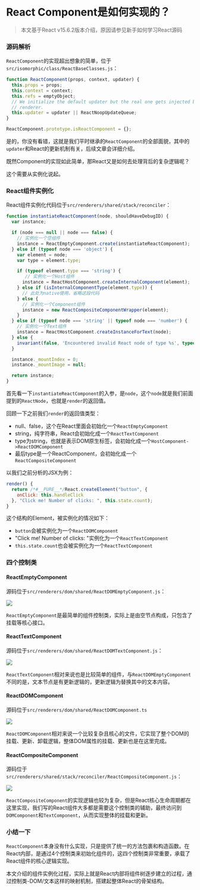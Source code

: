 # React Component是如何实现的？



> 本文基于React v15.6.2版本介绍，原因请参见新手如何学习React源码

### 源码解析

`ReactComponent`的实现超出想象的简单，位于`src/isomorphic/class/ReactBaseClasses.js`：

```js
function ReactComponent(props, context, updater) {
  this.props = props;
  this.context = context;
  this.refs = emptyObject;
  // We initialize the default updater but the real one gets injected by the
  // renderer.
  this.updater = updater || ReactNoopUpdateQueue;
}

ReactComponent.prototype.isReactComponent = {};
```

是的，你没有看错，这就是我们平时继承的`ReactComponent`的全部面貌，其中的`updater`和React的更新机制有关，后续文章会详细介绍。

既然Component的实现如此简单，那React又是如何去处理背后的复杂逻辑呢？

这个需要从实例化说起。

### React组件实例化

React组件实例化代码位于`src/renderers/shared/stack/reconciler`：

```js
function instantiateReactComponent(node, shouldHaveDebugID) {
  var instance;

  if (node === null || node === false) {
    // 实例化一个空组件
    instance = ReactEmptyComponent.create(instantiateReactComponent);
  } else if (typeof node === 'object') {
    var element = node;
    var type = element.type;

    if (typeof element.type === 'string') {
       // 实例化一个Host组件
      instance = ReactHostComponent.createInternalComponent(element);
    } else if (isInternalComponentType(element.type)) {
      // 此处为native使用，省略这段代码
    } else {
      // 实例化一个Component组件
      instance = new ReactCompositeComponentWrapper(element);
    }
  } else if (typeof node === 'string' || typeof node === 'number') {
    // 实例化一个Text组件
    instance = ReactHostComponent.createInstanceForText(node);
  } else {
    invariant(false, 'Encountered invalid React node of type %s', typeof node);
  }

  instance._mountIndex = 0;
  instance._mountImage = null;

  return instance;
}
```

首先看一下`instantiateReactComponent`的入参，是`node`，这个`node`就是我们前面提到的`ReactNode`，也就是`render`的返回值。

回顾一下之前我们`render`的返回值类型：

* null、false，这个在React里面会初始化一个`ReactEmptyComponent`
* string，纯字符串，React会初始化成一个`ReactTextComponent`
* type为string，也就是表示DOM原生标签，会初始化成一个`HostComponent->ReactDOMComponent`
* 最后type是一个ReactComponent，会初始化成一个`ReactCompositeComponent`

以我们之前分析的JSX为例：

```js
render() {
  return /*#__PURE__*/React.createElement("button", {
    onClick: this.handleClick
  }, "Click me! Number of clicks: ", this.state.count);
}
```

这个结构的Element，被实例化的情况如下：

* `button`会被实例化为一个`ReactDOMComponent`
* "Click me! Number of clicks: "实例化为一个`ReactTextComponent`
* `this.state.count`也会被实例化为一个`ReactTextComponent`

### 四个控制类

#### ReactEmptyComponent

源码位于`src/renderers/dom/shared/ReactDOMEmptyComponent.js`：

![](https://files.mdnice.com/user/13429/6d3143f6-2593-4072-aa73-9fb9d7641d28.png)

`ReactEmptyComponent`是最简单的组件控制类，实际上是由空节点构成，只包含了挂载等核心接口。

#### ReactTextComponent

源码位于`src/renderers/dom/shared/ReactDOMTextComponent.js`：

![](https://files.mdnice.com/user/13429/b5ce8088-5920-488a-8303-683f34d2f4d7.png)

`ReactTextComponent`相对来说也是比较简单的组件，与`ReactDOMEmptyComponent`不同的是，文本节点是有更新逻辑的，更新逻辑为替换其中的文本内容。

#### ReactDOMComponent

源码位于`src/renderers/dom/shared/ReactDOMComponent.ts`

![](https://files.mdnice.com/user/13429/ecbcf113-d88d-46ce-8302-b60bed10225b.png)

`ReactDOMComponent`相对来说一个比较复杂且核心的文件，它实现了整个DOM的挂载、更新、卸载逻辑，整体DOM属性的挂载、更新也是在这里完成。

#### ReactCompositeComponent

源码位于`src/renderers/shared/stack/reconciler/ReactCompositeComponent.js`：

![](https://files.mdnice.com/user/13429/c9329fec-fbd8-4134-bd8b-5a628484b5c0.png)

`ReactCompositeComponent`的实现逻辑也较为复杂，但是React核心生命周期都在这里实现，我们写的React组件大多都是需要这个控制类的辅助，最终访问到`DOMComponent`和`TextComponent`，从而实现整体的挂载和更新。

### 小结一下

`ReactComponent`本身没有什么实现，只是提供了统一的方法包裹和构造函数。在React内部，是通过4个控制类来初始化组件的，这四个控制类非常重要，承载了React组件的核心逻辑实现。

本文介绍的组件实例化过程，实际上就是React内部将组件树逐步建立的过程，通过控制类-DOM/文本这样的映射机制，搭建起整体React的骨架结构。
